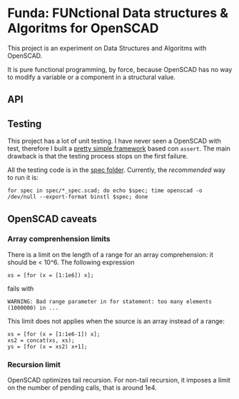 Funda: FUNctional Data structures & Algoritms for OpenSCAD
======================================================================

This project is an experiment on Data Structures and Algoritms with OpenSCAD.

It is pure functional programming, by force,
because OpenSCAD has no way to modify a variable
or a component in a structural value.

API
----------------------------------------------------------------------

Testing
-----------------------------------------------------------------------

This project has a lot of unit testing.
I have never seen a OpenSCAD with test, 
therefore I built a [pretty simple framework](./assert.scad) based con
`assert`.
The main drawback is that the testing process stops on the first failure.

All the testing code is in the [spec folder](./spec).
Currently, the *recommended* way to run it is:
```
for spec in spec/*_spec.scad; do echo $spec; time openscad -o /dev/null --export-format binstl $spec; done
```

OpenSCAD caveats
----------------------------------------------------------------------

### Array comprenhension limits

There is a limit on the length of a range for an array comprehension:
it should be < 10^6.
The following expression
```
xs = [for (x = [1:1e6]) x];
```
fails with
```
WARNING: Bad range parameter in for statement: too many elements (1000000) in ...
```

This limit does not applies when the source is an array instead of a range:
```
xs = [for (x = [1:1e6-1]) x];
xs2 = concat(xs, xs);
ys = [for (x = xs2) x+1];
```

### Recursion limit

OpenSCAD optimizes tail recursion.
For non-tail recursion, it imposes a limit on the number of pending calls,
that is around 1e4.
